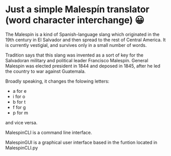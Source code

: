# Just a simple Malespín translator (word character interchange) :grinning:

The Malespín is a kind of Spanish-language slang which originated in the 19th
century in El Salvador and then spread to the rest of Central America. It is
currently vestigial, and survives only in a small number of words.

Tradition says that this slang was invented as a sort of key for the Salvadoran
military and political leader Francisco Malespín. General Malespin was elected
president in 1844 and deposed in 1845, after he led the country to war against
Guatemala.

Broadly speaking, it changes the folowing letters:

- a for e
- i for o
- b for t
- f for g
- p for m

and vice versa.

MalespinCLI is a command line interface.

MalespinGUI is a graphical user interface based in the funtion located in MalespinCLI.py
